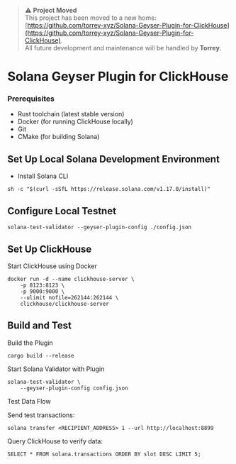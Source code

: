 > ⚠️ **Project Moved**  
> This project has been moved to a new home: [https://github.com/torrey-xyz/Solana-Geyser-Plugin-for-ClickHouse](https://github.com/torrey-xyz/Solana-Geyser-Plugin-for-ClickHouse).  
> All future development and maintenance will be handled by **Torrey**.

# Solana Geyser Plugin for ClickHouse
### Prerequisites
- Rust toolchain (latest stable version)
- Docker (for running ClickHouse locally)
- Git
- CMake (for building Solana)

## Set Up Local Solana Development Environment
- Install Solana CLI
```
sh -c "$(curl -sSfL https://release.solana.com/v1.17.0/install)"
```

## Configure Local Testnet
```
solana-test-validator --geyser-plugin-config ./config.json
```

## Set Up ClickHouse
Start ClickHouse using Docker
```
docker run -d --name clickhouse-server \
    -p 8123:8123 \
    -p 9000:9000 \
    --ulimit nofile=262144:262144 \
    clickhouse/clickhouse-server
```

## Build and Test
Build the Plugin
```
cargo build --release
```
Start Solana Validator with Plugin
```
solana-test-validator \
    --geyser-plugin-config config.json
```
Test Data Flow

Send test transactions:

```
solana transfer <RECIPIENT_ADDRESS> 1 --url http://localhost:8899
````

Query ClickHouse to verify data:

```
SELECT * FROM solana.transactions ORDER BY slot DESC LIMIT 5;
```
